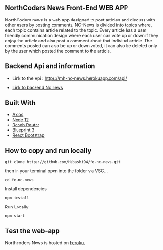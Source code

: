 ## NorthCoders News Front-End WEB APP

NorthCoders news is a web app designed to post articles and discuss with other users by posting comments. NC-News is divided into topics where, each topic contains article related to the topic. Every article has a user friendly communication design where each user can vote up or down if they enjoy the article and also post a comment about that indiviual article. The comments posted can also be up or down voted, it can also be deleted only by the user which posted the comment to the article.

## Backend Api and information

- Link to the Api : https://mh-nc-news.herokuapp.com/api/

- [Link to backend Nc news](https://github.com/Habashi94/NC-News)

## Built With

- [Axios](https://github.com/axios/axios)
- [Node 12](https://nodejs.org)
- [Reach Router](https://reach.tech/router)
- [Blueprint 3](https://blueprintjs.com)
- [React Bootstrap](https://react-bootstrap.github.io/)

## How to copy and run locally

```
git clone https://github.com/Habashi94/fe-nc-news.git
```

then in your terminal open into the folder via VSC...

```
cd fe-nc-news
```

Install dependencies

```
npm install
```

Run Locally

```
npm start
```

## Test the web-app

Northcoders News is hosted on <a href='https://nc-news-mh.herokuapp.com/ '>heroku.</a>
